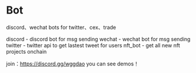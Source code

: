 # Bot
discord、wechat bots for twitter、cex、trade

discord - discord bot for msg sending
wechat - wechat bot for msg sending
twitter - twitter api to get lastest tweet for users
nft_bot - get all new nft projects onchain


join：https://discord.gg/wggdao
you can see demos！

